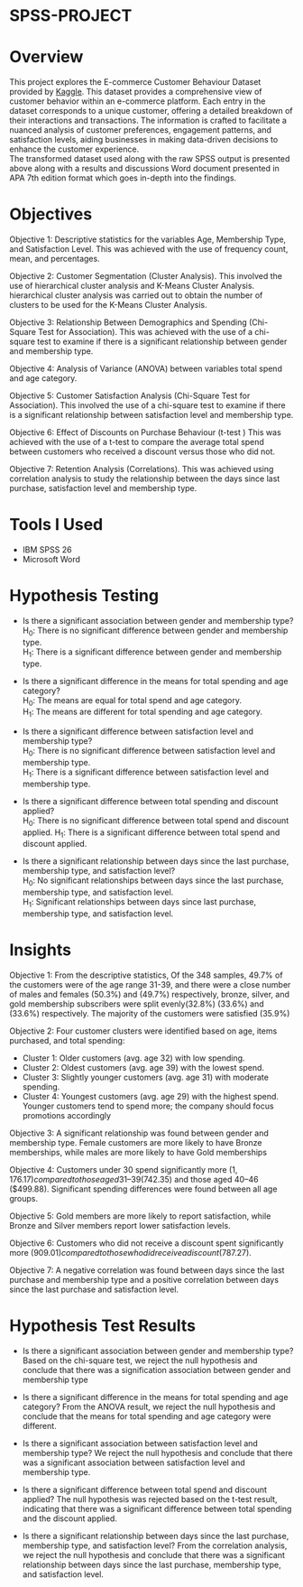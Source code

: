 # SPSS-PROJECT
# Overview
This project explores the E-commerce Customer Behaviour Dataset provided by [Kaggle](https://www.kaggle.com/datasets/uom190346a/e-commerce-customer-behavior-dataset). This dataset provides a comprehensive view of customer behavior within an e-commerce platform. Each entry in the dataset corresponds to a unique customer, offering a detailed breakdown of their interactions and transactions. The information is crafted to facilitate a nuanced analysis of customer preferences, engagement patterns, and satisfaction levels, aiding businesses in making data-driven decisions to enhance the customer experience. <br />
The transformed dataset used along with the raw SPSS output is presented above along with a results and discussions Word document presented in APA 7th edition format which goes in-depth into the findings.<br />

# Objectives
Objective 1: Descriptive statistics for the variables Age, Membership Type, and Satisfaction Level. This was achieved with the use of frequency count, mean, and percentages. <br />

Objective 2: Customer Segmentation (Cluster Analysis). This involved the use of hierarchical cluster analysis and K-Means Cluster Analysis. hierarchical cluster analysis was carried out to obtain the number of clusters to be used for the K-Means Cluster Analysis. <br />

Objective 3: Relationship Between Demographics and Spending (Chi-Square Test for Association). This was achieved with the use of a chi-square test to examine if there is a significant relationship between gender and membership type. <br />

Objective 4: Analysis of Variance (ANOVA) between variables total spend and age category. <br />

Objective 5: Customer Satisfaction Analysis (Chi-Square Test for Association). This involved the use of a chi-square test to examine if there is a significant relationship between satisfaction level and membership type. <br />

Objective 6: Effect of Discounts on Purchase Behaviour (t-test ) This was achieved with the use of a t-test to compare the average total spend between customers who received a discount versus those who did not. <br />

Objective 7: Retention Analysis (Correlations). This was achieved using correlation analysis to study the relationship between the days since last purchase, satisfaction level and membership type.

# Tools I Used
* IBM SPSS 26
* Microsoft Word <br />

# Hypothesis Testing
* Is there a significant association between gender and membership type? <br />
  H<sub>0</sub>: There is no significant difference between gender and membership type. <br />
  H<sub>1</sub>: There is a significant difference between gender and membership type. <br />
  
* Is there a significant difference in the means for total spending and age category? <br />
  H<sub>0</sub>: The means are equal for total spend and age category.  <br />
  H<sub>1</sub>: The means are different for total spending and age category.  <br />

* Is there a significant difference between satisfaction level and membership type? <br />
  H<sub>0</sub>: There is no significant difference between satisfaction level and membership type. <br />
  H<sub>1</sub>: There is a significant difference between satisfaction level and membership type. <br />

* Is there a significant difference between total spending and discount applied? <br />
   H<sub>0</sub>: There is no significant difference between total spend and discount applied.
   H<sub>1</sub>: There is a significant difference between total spend and discount applied. <br />

* Is there a significant relationship between days since the last purchase, membership type, and satisfaction level? <br />
   H<sub>0</sub>: No significant relationships between days since the last purchase, membership type, and satisfaction level. <br />
   H<sub>1</sub>: Significant relationships between days since last purchase, membership type, and satisfaction level. <br />

# Insights
Objective 1: From the descriptive statistics, Of the 348 samples, 49.7% of the customers were of the age range 31-39, and there were a close number of males and females (50.3%) and (49.7%) respectively, bronze, silver, and gold membership subscribers were split evenly(32.8%) (33.6%) and (33.6%) respectively. The majority of the customers were satisfied (35.9%) <br />

Objective 2: Four customer clusters were identified based on age, items purchased, and total spending:
* Cluster 1: Older customers (avg. age 32) with low spending.
* Cluster 2: Oldest customers (avg. age 39) with the lowest spend.
* Cluster 3: Slightly younger customers (avg. age 31) with moderate spending.
* Cluster 4: Youngest customers (avg. age 29) with the highest spend.
Younger customers tend to spend more; the company should focus promotions accordingly​ <br />

Objective 3: A significant relationship was found between gender and membership type. Female customers are more likely to have Bronze memberships, while males are more likely to have Gold memberships​ <br />

Objective 4: Customers under 30 spend significantly more ($1,176.17) compared to those aged 31–39 ($742.35) and those aged 40–46 ($499.88). Significant spending differences were found between all age groups. <br />

Objective 5: Gold members are more likely to report satisfaction, while Bronze and Silver members report lower satisfaction levels. <br />

Objective 6: Customers who did not receive a discount spent significantly more ($909.01) compared to those who did receive a discount ($787.27). <br />

Objective 7: A negative correlation was found between days since the last purchase and membership type and a positive correlation between days since the last purchase and satisfaction level. <br />

# Hypothesis Test Results
 * Is there a significant association between gender and membership type? <br />
  Based on the chi-square test, we reject the null hypothesis and conclude that there was a signification association between gender and membership type <br />

* Is there a significant difference in the means for total spending and age category?
  From the ANOVA result, we reject the null hypothesis and conclude that the means for total spending and age category were different. <br />
  
* Is there a significant association between satisfaction level and membership type?
  We reject the null hypothesis and conclude that there was a significant association between satisfaction level and membership type. <br />
  
* Is there a significant difference between total spend and discount applied?
  The null hypothesis was rejected based on the t-test result, indicating that there was a significant difference between total spending and the discount applied. <br />
  
* Is there a significant relationship between days since the last purchase, membership type, and satisfaction level?
  From the correlation analysis, we reject the null hypothesis and conclude that there was a significant relationship between days since the last purchase, membership type, and satisfaction level.
